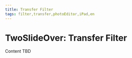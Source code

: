 ```yaml
---
title: Transfer Filter
tags: filter,transfer,photoEditor,iPad,en
---
```


# TwoSlideOver: Transfer Filter

Content TBD
